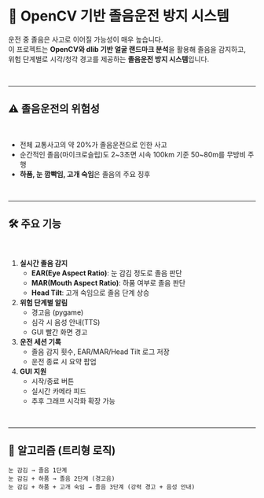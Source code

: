 # 🚗 OpenCV 기반 졸음운전 방지 시스템

운전 중 졸음은 사고로 이어질 가능성이 매우 높습니다.  
이 프로젝트는 **OpenCV와 dlib 기반 얼굴 랜드마크 분석**을 활용해 졸음을 감지하고,  
위험 단계별로 시각/청각 경고를 제공하는 **졸음운전 방지 시스템**입니다.

</br>

---

## ⚠️ 졸음운전의 위험성

</br>

- 전체 교통사고의 약 20%가 졸음운전으로 인한 사고
- 순간적인 졸음(마이크로슬립)도 2~3초면 시속 100km 기준 50~80m를 무방비 주행
- **하품, 눈 깜빡임, 고개 숙임**은 졸음의 주요 징후

</br>

---

## 🛠️ 주요 기능

</br>

1. **실시간 졸음 감지**
   - **EAR(Eye Aspect Ratio)**: 눈 감김 정도로 졸음 판단
   - **MAR(Mouth Aspect Ratio)**: 하품 여부로 졸음 판단
   - **Head Tilt**: 고개 숙임으로 졸음 단계 상승
2. **위험 단계별 알림**
   - 경고음 (pygame)
   - 심각 시 음성 안내(TTS)
   - GUI 빨간 화면 경고
3. **운전 세션 기록**
   - 졸음 감지 횟수, EAR/MAR/Head Tilt 로그 저장
   - 운전 종료 시 요약 팝업
4. **GUI 지원**
   - 시작/종료 버튼
   - 실시간 카메라 피드
   - 추후 그래프 시각화 확장 가능
  
</br>
     
---

## 🔎 알고리즘 (트리형 로직)
```plaintext
눈 감김 → 졸음 1단계
눈 감김 + 하품 → 졸음 2단계 (경고음)
눈 감김 + 하품 + 고개 숙임 → 졸음 3단계 (강력 경고 + 음성 안내)

